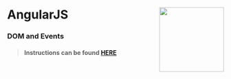 # AngularJS <img align="right" src="https://github.com/Learning-Fuze/prototypes_C10.17/blob/assets/assets/images/logos/LF_LOGO.png?raw=true" width="150">
### DOM and Events

>#### Instructions can be found <a href="http://learning-fuze.github.io/prototypes_C10.17/#/AngularJS-DOM-Events" target="_blank">HERE</a>